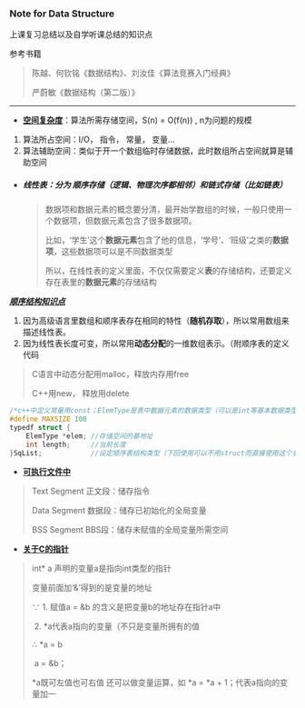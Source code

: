### Note for Data Structure

上课复习总结以及自学听课总结的知识点

 参考书籍

> 陈越、何钦铭《数据结构》、刘汝佳《算法竞赛入门经典》
>
> 严蔚敏《数据结构（第二版）》

***

- <u>**空间复杂度**</u>：算法所需存储空间，S(n) = O(f(n)) , n为问题的规模

1. 算法所占空间：I/O， 指令， 常量， 变量...
2. 算法辅助空间：类似于开一个数组临时存储数据，此时数组所占空间就算是辅助空间  

  

 

- ##### 线性表：分为 顺序存储（逻辑、物理次序都相邻）和链式存储（比如链表）

  > 数据项和数据元素的概念要分清，最开始学数组的时候，一般只使用一个数据项，但数据元素包含了很多数据项。
  >
  > 比如，‘学生’这个**数据元素**包含了他的信息，‘学号’、‘班级’之类的**数据项**，这些数据项可以是不同数据类型
  >
  > 所以，在线性表的定义里面，不仅仅需要定义**表**的存储结构，还要定义存在表里的**数据元素**的存储结构

***<u>顺序结构知识点</u>***

1. 因为高级语言里数组和顺序表存在相同的特性（**随机存取**），所以常用数组来描述线性表。
2. 因为线性表长度可变，所以常用**动态分配**的一维数组表示。（附顺序表的定义代码

> C语言中动态分配用malloc，释放内存用free
>
> C++用new， 释放用delete

```c++
/*c++中定义常量用const；ElemType是表中数据元素的数据类型（可以是int等基本数据类型，也可以是包含很多数据项的类似struct一类的数据结构）*/
#define MAXSIZE 100  
typedf struct {
	ElemType *elem;	//存储空间的基地址
	int length;		//当前长度
}SqList;			//设定顺序表结构类型（下回使用可以不用struct而直接使用这个名字
```









- <u>**可执行文件中**</u>

> Text Segment 正文段：储存指令
>
> Data Segment 数据段：储存已初始化的全局变量
>
> BSS Segment BBS段：储存未赋值的全局变量所需空间

  

- <u>**关于C的指针**</u>

> int*  a 声明的变量a是指向int类型的指针
>
> 变量前面加‘&’得到的是变量的地址
>
> ∵ 1. 赋值a = &b 的含义是把变量b的地址存在指针a中  
>
> ​    2. *a代表a指向的变量（不只是变量所拥有的值
>
> ∴ *a = b     
>
> ​      a = &b；
>
> *a既可左值也可右值 还可以做变量运算，如 *a = *a + 1；代表a指向的变量加一